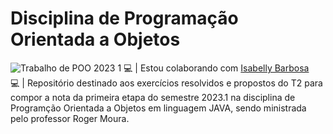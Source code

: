 # Disciplina de Programação Orientada a Objetos

![Trabalho de POO 2023 1](https://user-images.githubusercontent.com/125043792/234428274-b9a1f2f5-3f5f-4b5f-8f26-190d87706e28.png)
💻 | Estou colaborando com [Isabelly Barbosa](https://github.com/isabellybarbosac)<br>
💻 | Repositório destinado aos exercícios resolvidos e propostos do T2 para compor a nota da primeira etapa do semestre 2023.1 na disciplina de Programção Orientada a Objetos em linguagem JAVA, sendo ministrada pelo professor Roger Moura.
